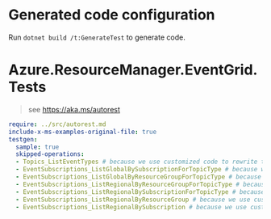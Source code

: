 # Generated code configuration

Run `dotnet build /t:GenerateTest` to generate code.

# Azure.ResourceManager.EventGrid.Tests

> see https://aka.ms/autorest
``` yaml
require: ../src/autorest.md
include-x-ms-examples-original-file: true
testgen:
  sample: true
  skipped-operations:
  - Topics_ListEventTypes # because we use customized code to rewrite this operation
  - EventSubscriptions_ListGlobalBySubscriptionForTopicType # because we use customized code to rewrite this operation
  - EventSubscriptions_ListGlobalByResourceGroupForTopicType # because we use customized code to rewrite this operation
  - EventSubscriptions_ListRegionalByResourceGroupForTopicType # because we use customized code to rewrite this operation
  - EventSubscriptions_ListRegionalBySubscriptionForTopicType # because we use customized code to rewrite this operation
  - EventSubscriptions_ListRegionalByResourceGroup # because we use customized code to rewrite this operation
  - EventSubscriptions_ListRegionalBySubscription # because we use customized code to rewrite this operation
```
